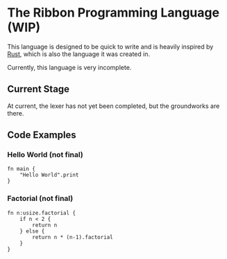 # The Ribbon Programming Language (WIP)

This language is designed to be quick to write and is heavily inspired by [Rust](https://www.rust-lang.org/), which is also the language it was created in.

Currently, this language is very incomplete.

## Current Stage

At current, the lexer has not yet been completed, but the groundworks are there.

## Code Examples

### Hello World (not final)

```ribbon
fn main {
    "Hello World".print
}
```

### Factorial (not final)

```ribbon
fn n:usize.factorial {
    if n < 2 {
        return n
    } else {
        return n * (n-1).factorial
    }
}
```